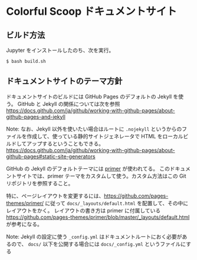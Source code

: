 # Colorful Scoop ドキュメントサイト

## ビルド方法

Jupyter をインストールしたのち、次を実行。

```sh
$ bash build.sh
```

## ドキュメントサイトのテーマ方針

ドキュメントサイトのビルドには GitHub Pages のデフォルトの Jekyll を使う。
GitHub と Jekyll の関係については次を参照 https://docs.github.com/ja/github/working-with-github-pages/about-github-pages-and-jekyll

Note: なお、Jekyll 以外を使いたい場合はルートに `.nojekyll` というからのファイルを作成して、使っている静的サイトジェネレータで HTML をローカルビルドしてアップするということもできる。 https://docs.github.com/ja/github/working-with-github-pages/about-github-pages#static-site-generators

GitHub の Jekyll のデフォルトテーマには [primer](https://github.com/pages-themes/primer) が使われてる。
このドキュメントサイトでは、primer テーマをカスタムして使う。カスタム方法はこの Git リポジトリを参照すること。

特に、ページレイアウトを変更するには、https://github.com/pages-themes/primer/ に従って `docs/_layouts/default.html` を配置して、その中にレイアウトをかく。
レイアウトの書き方は primer に付属している https://github.com/pages-themes/primer/blob/master/_layouts/default.html が参考になる。

Note: Jekyll の設定に使う `_config.yml` はドキュメントルートにおく必要があるので、 `docs/` 以下を公開する場合には `docs/_config.yml` というファイルにする
